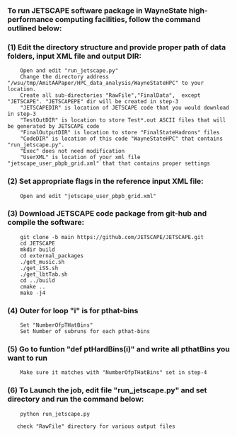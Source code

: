 

### To run JETSCAPE software package in WayneState high-performance computing facilities, follow the command outlined below:

### (1) Edit the directory structure and provide proper path of data folders, input XML file and output DIR:
        Open and edit "run_jetscape.py"
        Change the directory address "/wsu/tmp/AmitAAPaper/HPC_data_analysis/WayneStateHPC" to your location.
        Create all sub-directories "RawFile","FinalData",  except "JETSCAPE". "JETSCAPEPE" dir will be created in step-3
        "JETSCAPEDIR" is location of JETSCAPE code that you would download in step-3
        "TestOutDIR" is location to store Test*.out ASCII files that will be generated by JETSCAPE code
        "FinalOutputDIR" is location to store "FinalStateHadrons" files 
        "CodeDIR" is location of this code "WayneStateHPC" that contains "run_jetscape.py".
        "Exec" does not need modification
        "UserXML" is location of your xml file "jetscape_user_pbpb_grid.xml" that that contains proper settings     
### (2) Set appropriate flags in the reference input XML file:
        Open and edit "jetscape_user_pbpb_grid.xml"

### (3) Download JETSCAPE code package from git-hub and compile the software:
        git clone -b main https://github.com/JETSCAPE/JETSCAPE.git
        cd JETSCAPE
        mkdir build
        cd external_packages
        ./get_music.sh	
        ./get_iSS.sh
        ./get_lbtTab.sh
        cd ../build
        cmake ..
        make -j4

### (4) Outer for loop "i" is for pthat-bins
        Set "NumberOfpTHatBins" 
        Set Number of subruns for each pthat-bins

### (5) Go to funtion "def ptHardBins(i)" and write all pthatBins you want to run
        Make sure it matches with "NumberOfpTHatBins" set in step-4 
        
### (6) To Launch the job, edit file "run_jetscape.py" and set directory and run the command below:
        python run_jetscape.py
    
       check "RawFile" directory for various output files